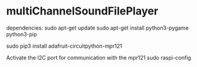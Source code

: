 # multiChannelSoundFilePlayer

dependencies:
sudo apt-get update
sudo apt-get install python3-pygame python3-pip

sudo pip3 install adafruit-circuitpython-mpr121

Activate the I2C port for communication with the mpr121
sudo raspi-config


